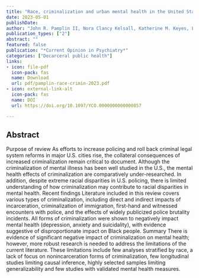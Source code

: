 ```yaml
---
title: "Race, criminalization and urban mental health in the United States"
date: 2023-05-01
publishDate: 
author: "John R. Pamplin II, Nora Clancy Kelsall, Katherine M. Keyes, Lisa M. Bates and Seth J. Prinsa"
publication_types: ["2"]
abstract: ""
featured: false
publication: "*Current Opinion in Psychiatry*"
categories: ["Decarceral public health"]
links:
- icon: file-pdf
  icon-pack: fas
  name: Download
  url: pdf/pamplin-race-crimin-2023.pdf
- icon: external-link-alt
  icon-pack: fas
  name: DOI
  url: https://doi.org/10.1097/YCO.0000000000000857

---
```


## Abstract

Purpose of review 
          As efforts to increase policing and roll back criminal legal system reforms in major U.S. cities rise, the collateral consequences of increased criminalization remain critical to document. Although the criminalization of mental illness has been well studied in the U.S., the mental health effects of criminalization are comparatively under-researched. In addition, despite extreme racial disparities in U.S. policing, there is limited understanding of how criminalization may contribute to racial disparities in mental health.
          Recent findings 
          Literature included in this review covers various types of criminalization, including direct and indirect impacts of incarceration, criminalization of immigration, first-hand and witnessed encounters with police, and the effects of widely publicized police brutality incidents. All forms of criminalization were shown to negatively impact mental health (depression, anxiety and suicidality), with evidence suggestive of disproportionate impact on Black people.
          Summary 
          There is evidence of significant negative impact of criminalization on mental health; however, more robust research is needed to address the limitations of the current literature. These limitations include few analyses stratified by race, a lack of focus on nonincarceration forms of criminalization, few longitudinal studies limiting causal inference, highly selected samples limiting generalizability and few studies with validated mental health measures.